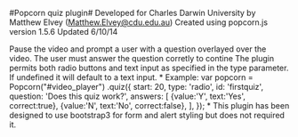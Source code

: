 #Popcorn quiz plugin#
Developed for Charles Darwin University by Matthew Elvey (Matthew.Elvey@cdu.edu.au)
Created using popcorn.js version 1.5.6
Updated 6/10/14
 
Pause the video and prompt a user with a question overlayed over the video. The user must answer the question corretly to contine
The plugin permits both radio buttons and text input as specified in the type parameter. If undefined it will default to a text input. 
*
Example:
	var popcorn = Popcorn("#video_player")
	.quiz({
		start: 20,
		type: 'radio',
		id: 'firstquiz',
		question: 'Does this quiz work?',
		answers: [
			{value:'Y', text:'Yes', correct:true},
			{value:'N', text:'No', correct:false},
		],
	});
*
This plugin has been designed to use bootstrap3 for form and alert styling but does not required it. 
